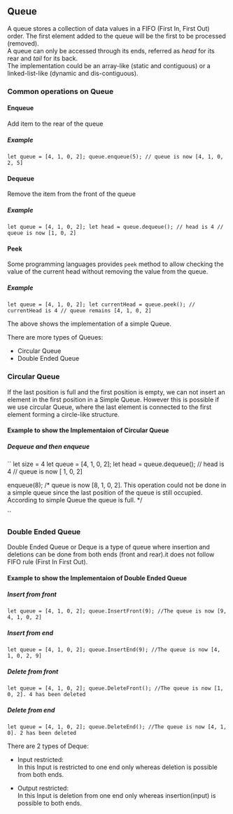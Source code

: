 ## Queue
A queue stores a collection of data values in a FIFO (First In, First Out) order. The first element added to the queue will be the first to be processed (removed).\
A queue can only be accessed through its ends, referred as _head_ for its rear and _tail_ for its back.\
The implementation could be an array-like (static and contiguous) or a linked-list-like (dynamic and dis-contiguous).
### Common operations on Queue
#### Enqueue
Add item to the rear of the queue
##### Example
``
let queue = [4, 1, 0, 2];
queue.enqueue(5);
// queue is now [4, 1, 0, 2, 5]
``
#### Dequeue
Remove the item from the front of the queue
##### Example

``
let queue = [4, 1, 0, 2];
let head = queue.dequeue();
// head is 4
// queue is now [1, 0, 2]
``
#### Peek
Some programming languages provides `peek` method to allow checking the value of the current head without removing the value from the queue.
##### Example

``
let queue = [4, 1, 0, 2];
let currentHead = queue.peek();
// currentHead is 4
// queue remains [4, 1, 0, 2]
``

The above shows the implementation of a simple Queue.

There are more types of Queues: 
- Circular Queue
- Double Ended Queue

### Circular Queue

If the last position is full and the first position is empty, we can not insert an element in the first position in a Simple Queue. However this is possible if we use circular Queue, where the last element is connected to the first element forming a circle-like structure.

#### Example to show the Implementaion of Circular Queue

##### Dequeue and then enqueue
``
let size = 4
let queue = [4, 1, 0, 2];
let head = queue.dequeue();
// head is 4
// queue is now [ 1, 0, 2]

enqueue(8);
/* queue is now [8, 1, 0, 2]. This operation could not be done in a simple queue since the last position of the queue is still occupied. According to simple Queue the queue is full. */

``

### Double Ended Queue

Double Ended Queue or Deque is a type of queue where insertion and deletions can be done from both ends (front and rear).it does not follow FIFO rule (First In First Out).

#### Example to show the Implementaion of Double Ended Queue

##### Insert from front

``
let queue = [4, 1, 0, 2];
queue.InsertFront(9);
//The queue is now [9, 4, 1, 0, 2]
``
##### Insert from end

``
let queue = [4, 1, 0, 2];
queue.InsertEnd(9);
//The queue is now [4, 1, 0, 2, 9]
``
##### Delete from front

``
let queue = [4, 1, 0, 2];
queue.DeleteFront();
//The queue is now [1, 0, 2]. 4 has been deleted
``
##### Delete from end

``
let queue = [4, 1, 0, 2];
queue.DeleteEnd();
//The queue is now [4, 1, 0]. 2 has been deleted
``


There are 2 types of Deque:

* Input restricted:  
In this Input is restricted to one end only whereas deletion is possible from both ends.

* Output restricted:  
In this Input is deletion from one end only whereas insertion(input) is possible to both ends.

